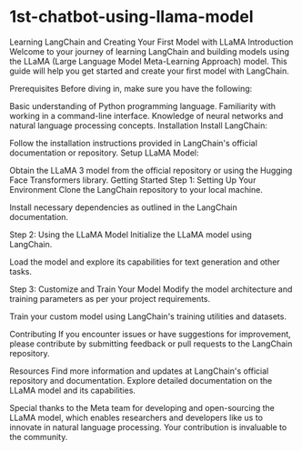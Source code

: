 # 1st-chatbot-using-llama-model

Learning LangChain and Creating Your First Model with LLaMA
Introduction
Welcome to your journey of learning LangChain and building models using the LLaMA (Large Language Model Meta-Learning Approach) model. This guide will help you get started and create your first model with LangChain.

Prerequisites
Before diving in, make sure you have the following:

Basic understanding of Python programming language.
Familiarity with working in a command-line interface.
Knowledge of neural networks and natural language processing concepts.
Installation
Install LangChain:

Follow the installation instructions provided in LangChain's official documentation or repository.
Setup LLaMA Model:

Obtain the LLaMA 3 model from the official repository or using the Hugging Face Transformers library.
Getting Started
Step 1: Setting Up Your Environment
Clone the LangChain repository to your local machine.

Install necessary dependencies as outlined in the LangChain documentation.

Step 2: Using the LLaMA Model
Initialize the LLaMA model using LangChain.

Load the model and explore its capabilities for text generation and other tasks.

Step 3: Customize and Train Your Model
Modify the model architecture and training parameters as per your project requirements.

Train your custom model using LangChain's training utilities and datasets.

Contributing
If you encounter issues or have suggestions for improvement, please contribute by submitting feedback or pull requests to the LangChain repository.

Resources
Find more information and updates at LangChain's official repository and documentation.
Explore detailed documentation on the LLaMA model and its capabilities.


Special thanks to the Meta team for developing and open-sourcing the LLaMA model, which enables researchers and developers like us to innovate in natural language processing. Your contribution is invaluable to the community.

